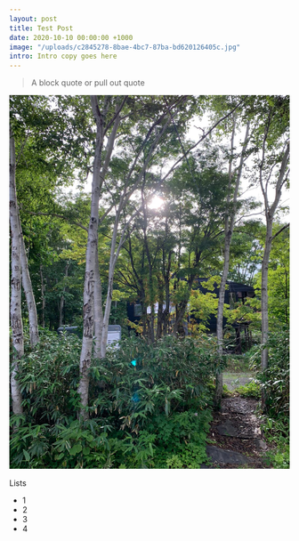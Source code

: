 ```yaml
---
layout: post
title: Test Post
date: 2020-10-10 00:00:00 +1000
image: "/uploads/c2845278-8bae-4bc7-87ba-bd620126405c.jpg"
intro: Intro copy goes here
---
```


> A block quote or pull out quote

![](/uploads/ef34a25b-d4bc-4954-82b5-3b3187f8de6e.jpg)

Lists

* 1
* 2
* 3
* 4